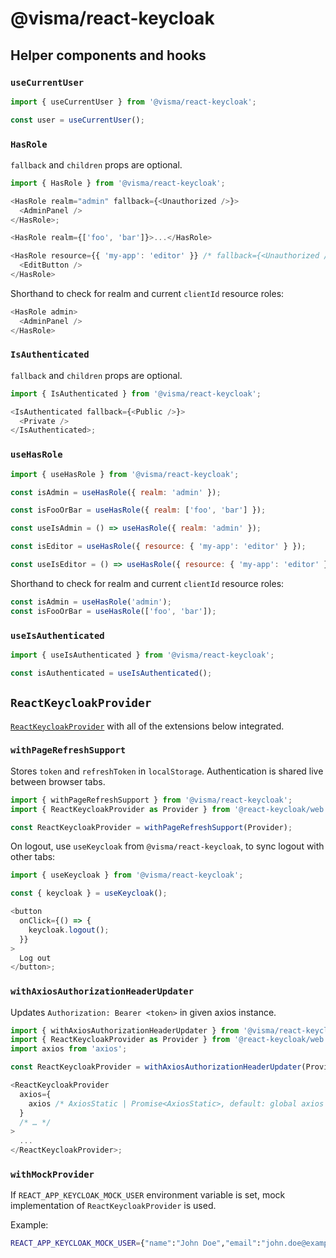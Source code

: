 # @visma/react-keycloak

## Helper components and hooks

### `useCurrentUser`

```js
import { useCurrentUser } from '@visma/react-keycloak';

const user = useCurrentUser();
```

### `HasRole`

`fallback` and `children` props are optional.

```js
import { HasRole } from '@visma/react-keycloak';

<HasRole realm="admin" fallback={<Unauthorized />}>
  <AdminPanel />
</HasRole>;
```

```js
<HasRole realm={['foo', 'bar']}>...</HasRole>
```

```js
<HasRole resource={{ 'my-app': 'editor' }} /* fallback={<Unauthorized />} */>
  <EditButton />
</HasRole>
```

Shorthand to check for realm and current `clientId` resource roles:

```js
<HasRole admin>
  <AdminPanel />
</HasRole>
```

### `IsAuthenticated`

`fallback` and `children` props are optional.

```js
import { IsAuthenticated } from '@visma/react-keycloak';

<IsAuthenticated fallback={<Public />}>
  <Private />
</IsAuthenticated>;
```

### `useHasRole`

```js
import { useHasRole } from '@visma/react-keycloak';

const isAdmin = useHasRole({ realm: 'admin' });
```

```js
const isFooOrBar = useHasRole({ realm: ['foo', 'bar'] });
```

```js
const useIsAdmin = () => useHasRole({ realm: 'admin' });
```

```js
const isEditor = useHasRole({ resource: { 'my-app': 'editor' } });
```

```js
const useIsEditor = () => useHasRole({ resource: { 'my-app': 'editor' } });
```

Shorthand to check for realm and current `clientId` resource roles:

```js
const isAdmin = useHasRole('admin');
const isFooOrBar = useHasRole(['foo', 'bar']);
```

### `useIsAuthenticated`

```js
import { useIsAuthenticated } from '@visma/react-keycloak';

const isAuthenticated = useIsAuthenticated();
```

## `ReactKeycloakProvider`

[`ReactKeycloakProvider`](https://www.npmjs.com/package/@react-keycloak/web) with all of the extensions below integrated.

### `withPageRefreshSupport`

Stores `token` and `refreshToken` in `localStorage`. Authentication is shared live between browser tabs.

```js
import { withPageRefreshSupport } from '@visma/react-keycloak';
import { ReactKeycloakProvider as Provider } from '@react-keycloak/web';

const ReactKeycloakProvider = withPageRefreshSupport(Provider);
```

On logout, use `useKeycloak` from `@visma/react-keycloak`, to sync logout with other tabs:

```js
import { useKeycloak } from '@visma/react-keycloak';

const { keycloak } = useKeycloak();

<button
  onClick={() => {
    keycloak.logout();
  }}
>
  Log out
</button>;
```

### `withAxiosAuthorizationHeaderUpdater`

Updates `Authorization: Bearer <token>` in given axios instance.

```js
import { withAxiosAuthorizationHeaderUpdater } from '@visma/react-keycloak';
import { ReactKeycloakProvider as Provider } from '@react-keycloak/web';
import axios from 'axios';

const ReactKeycloakProvider = withAxiosAuthorizationHeaderUpdater(Provider);

<ReactKeycloakProvider
  axios={
    axios /* AxiosStatic | Promise<AxiosStatic>, default: global axios instance */
  }
  /* … */
>
  ...
</ReactKeycloakProvider>;
```

### `withMockProvider`

If `REACT_APP_KEYCLOAK_MOCK_USER` environment variable is set, mock implementation of `ReactKeycloakProvider` is used.

Example:

```sh
REACT_APP_KEYCLOAK_MOCK_USER={"name":"John Doe","email":"john.doe@example.com","realm_access":{"roles":[]},"resource_access":{"super-template":{"roles":["admin"]}}}
```
